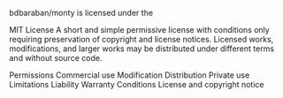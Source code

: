 bdbaraban/monty is licensed under the

MIT License
A short and simple permissive license with conditions only requiring preservation of copyright and license notices. Licensed works, modifications, and larger works may be distributed under different terms and without source code.

Permissions
 Commercial use
 Modification
 Distribution
 Private use
Limitations
 Liability
 Warranty
Conditions
 License and copyright notice
